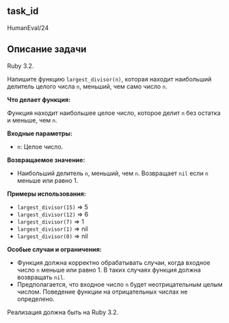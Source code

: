 ## task_id
HumanEval/24

## Описание задачи
Ruby 3.2.

Напишите функцию `largest_divisor(n)`, которая находит наибольший делитель целого числа `n`, меньший, чем само число `n`.

**Что делает функция:**

Функция находит наибольшее целое число, которое делит `n` без остатка и меньше, чем `n`.

**Входные параметры:**

* `n`: Целое число.

**Возвращаемое значение:**

* Наибольший делитель `n`, меньший, чем `n`.  Возвращает `nil` если `n` меньше или равно 1.

**Примеры использования:**

* `largest_divisor(15)`  => 5
* `largest_divisor(12)`  => 6
* `largest_divisor(7)`   => 1
* `largest_divisor(1)`   => nil
* `largest_divisor(0)`   => nil


**Особые случаи и ограничения:**

* Функция должна корректно обрабатывать случаи, когда входное число `n` меньше или равно 1. В таких случаях функция должна возвращать `nil`.
* Предполагается, что входное число `n` будет неотрицательным целым числом.  Поведение функции на отрицательных числах не определено.


Реализация должна быть на Ruby 3.2.

